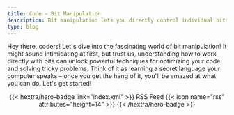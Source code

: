 ```yaml
---
title: Code – Bit Manipulation
description: Bit manipulation lets you directly control individual bits within a number, enabling powerful, low-level optimizations and unique coding solutions.
type: blog
---
```


Hey there, coders! Let's dive into the fascinating world of bit manipulation!  It might sound intimidating at first, but trust us, understanding how to work directly with bits can unlock powerful techniques for optimizing your code and solving tricky problems.  Think of it as learning a secret language your computer speaks – once you get the hang of it, you'll be amazed at what you can do.  Let's get started!

<div style="text-align: center; margin-top: 1em;">
{{< hextra/hero-badge link="index.xml" >}}
  <span>RSS Feed</span>
  {{< icon name="rss" attributes="height=14" >}}
{{< /hextra/hero-badge >}}
</div>
